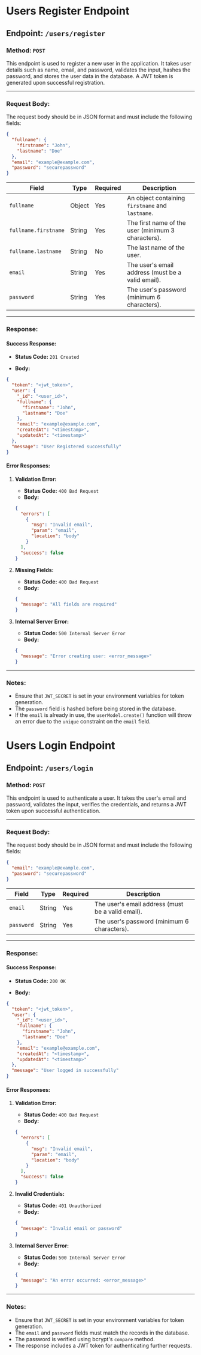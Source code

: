# Users Register Endpoint

## Endpoint: `/users/register`

### Method: `POST`

This endpoint is used to register a new user in the application. It takes user details such as name, email, and password, validates the input, hashes the password, and stores the user data in the database. A JWT token is generated upon successful registration.

---

### Request Body:
The request body should be in JSON format and must include the following fields:

```json
{
  "fullname": {
    "firstname": "John",
    "lastname": "Doe"
  },
  "email": "example@example.com",
  "password": "securepassword"
}
```

| Field             | Type   | Required | Description                                           |
|-------------------|--------|----------|-------------------------------------------------------|
| `fullname`        | Object | Yes      | An object containing `firstname` and `lastname`.      |
| `fullname.firstname` | String | Yes      | The first name of the user (minimum 3 characters).    |
| `fullname.lastname`  | String | No       | The last name of the user.                           |
| `email`           | String | Yes      | The user's email address (must be a valid email).     |
| `password`        | String | Yes      | The user's password (minimum 6 characters).          |

---

### Response:

#### Success Response:

- **Status Code:** `201 Created`

- **Body:**

```json
{
  "token": "<jwt_token>",
  "user": {
    "_id": "<user_id>",
    "fullname": {
      "firstname": "John",
      "lastname": "Doe"
    },
    "email": "example@example.com",
    "createdAt": "<timestamp>",
    "updatedAt": "<timestamp>"
  },
  "message": "User Registered successfully"
}
```

#### Error Responses:

1. **Validation Error:**
   - **Status Code:** `400 Bad Request`
   - **Body:**

   ```json
   {
     "errors": [
       {
         "msg": "Invalid email",
         "param": "email",
         "location": "body"
       }
     ],
     "success": false
   }
   ```

2. **Missing Fields:**
   - **Status Code:** `400 Bad Request`
   - **Body:**

   ```json
   {
     "message": "All fields are required"
   }
   ```

3. **Internal Server Error:**
   - **Status Code:** `500 Internal Server Error`
   - **Body:**

   ```json
   {
     "message": "Error creating user: <error_message>"
   }
   ```

---

### Notes:
- Ensure that `JWT_SECRET` is set in your environment variables for token generation.
- The `password` field is hashed before being stored in the database.
- If the `email` is already in use, the `userModel.create()` function will throw an error due to the `unique` constraint on the `email` field.



# Users Login Endpoint

## Endpoint: `/users/login`

### Method: `POST`

This endpoint is used to authenticate a user. It takes the user's email and password, validates the input, verifies the credentials, and returns a JWT token upon successful authentication.

---

### Request Body:
The request body should be in JSON format and must include the following fields:

```json
{
  "email": "example@example.com",
  "password": "securepassword"
}
```

| Field      | Type   | Required | Description                                           |
|------------|--------|----------|-------------------------------------------------------|
| `email`    | String | Yes      | The user's email address (must be a valid email).     |
| `password` | String | Yes      | The user's password (minimum 6 characters).           |

---

### Response:

#### Success Response:

- **Status Code:** `200 OK`

- **Body:**

```json
{
  "token": "<jwt_token>",
  "user": {
    "_id": "<user_id>",
    "fullname": {
      "firstname": "John",
      "lastname": "Doe"
    },
    "email": "example@example.com",
    "createdAt": "<timestamp>",
    "updatedAt": "<timestamp>"
  },
  "message": "User logged in successfully"
}
```

#### Error Responses:

1. **Validation Error:**
   - **Status Code:** `400 Bad Request`
   - **Body:**

   ```json
   {
     "errors": [
       {
         "msg": "Invalid email",
         "param": "email",
         "location": "body"
       }
     ],
     "success": false
   }
   ```

2. **Invalid Credentials:**
   - **Status Code:** `401 Unauthorized`
   - **Body:**

   ```json
   {
     "message": "Invalid email or password"
   }
   ```

3. **Internal Server Error:**
   - **Status Code:** `500 Internal Server Error`
   - **Body:**

   ```json
   {
     "message": "An error occurred: <error_message>"
   }
   ```

---

### Notes:
- Ensure that `JWT_SECRET` is set in your environment variables for token generation.
- The `email` and `password` fields must match the records in the database.
- The password is verified using bcrypt's `compare` method.
- The response includes a JWT token for authenticating further requests.

